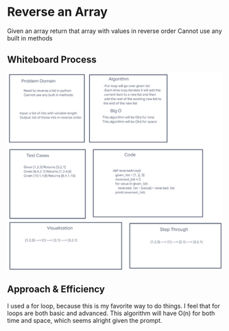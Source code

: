 # Reverse an Array
Given an array return that array with values in reverse order
Cannot use any built in methods

## Whiteboard Process

![array_reverse](/python/docs/array_reverse/array_reverse.png)

## Approach & Efficiency
I used a for loop, because this is my favorite way to do things. I feel that for loops are both basic and advanced.
This algorithm will have O(n) for both time and space, which seems alright given the prompt.
